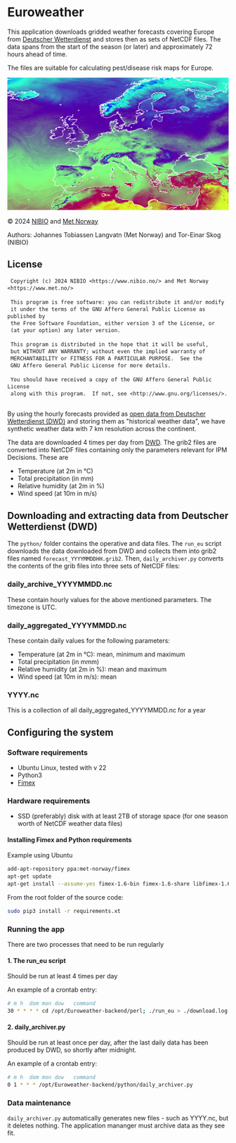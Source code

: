 # Euroweather

This application downloads gridded weather forecasts covering Europe from [Deutscher Wetterdienst](https://www.dwd.de/) and stores then as sets of NetCDF files. The data spans from the start of the season (or later) and approximately 72 hours ahead of time. 

The files are suitable for calculating pest/disease risk maps for Europe.


![Example temperature map showing the covered area](./map.png "Example temperature map showing the covered area")

&copy; 2024 [NIBIO](https://nibio.no/en) and [Met Norway](https://www.met.no/en)

Authors: Johannes Tobiassen Langvatn (Met Norway) and Tor-Einar Skog (NIBIO)

## License
```
 Copyright (c) 2024 NIBIO <https://www.nibio.no/> and Met Norway <https://www.met.no/>
 
 This program is free software: you can redistribute it and/or modify
 it under the terms of the GNU Affero General Public License as published by
 the Free Software Foundation, either version 3 of the License, or
 (at your option) any later version.
 
 This program is distributed in the hope that it will be useful,
 but WITHOUT ANY WARRANTY; without even the implied warranty of
 MERCHANTABILITY or FITNESS FOR A PARTICULAR PURPOSE.  See the
 GNU Affero General Public License for more details.
 
 You should have received a copy of the GNU Affero General Public License
 along with this program.  If not, see <http://www.gnu.org/licenses/>.
 
```

By using the hourly forecasts provided as [open data from Deutscher Wetterdienst (DWD)](https://www.dwd.de/EN/ourservices/opendata/opendata.html) and storing them as "historical weather data", we have synthetic weather data with 7 km resolution across the continent. 

The data are downloaded 4 times per day from [DWD](http://opendata.dwd.de/weather/nwp/icon-eu/grib/). The grib2 files are converted into NetCDF files containing 
only the parameters relevant for IPM Decisions. These are 

* Temperature (at 2m in &deg;C)
* Total precipitation (in mm)
* Relative humidity (at 2m in %)
* Wind speed (at 10m in m/s)


## Downloading and extracting data from Deutscher Wetterdienst (DWD)
The `python/` folder contains the operative and data files. The `run_eu` script downloads the data downloaded from DWD and collects them into grib2 files named `forecast_YYYYMMDDHH.grib2`. Then, `daily_archiver.py` converts the contents of the grib files into three sets of NetCDF files:

### daily_archive_YYYYMMDD.nc
These contain hourly values for the above mentioned parameters. The timezone is UTC. 

### daily_aggregated_YYYYMMDD.nc
These contain daily values for the following parameters:

* Temperature (at 2m in &deg;C): mean, minimum and maximum
* Total precipitation (in mmm)
* Relative humidity (at 2m in %): mean and maximum
* Wind speed (at 10m in m/s): mean

### YYYY.nc
This is a collection of all daily_aggregated_YYYYMMDD.nc for a year




## Configuring the system
### Software requirements
* Ubuntu Linux, tested with v 22
* Python3
* [Fimex](https://github.com/metno/fimex)

### Hardware requirements
* SSD (preferably) disk with at least 2TB of storage space (for one season worth of NetCDF weather data files)


#### Installing Fimex and Python requirements
Example using Ubuntu

``` bash
add-apt-repository ppa:met-norway/fimex
apt-get update
apt-get install --assume-yes fimex-1.6-bin fimex-1.6-share libfimex-1.6-0 python3-pyfimex0-1.6
```

From the root folder of the source code:

``` bash
sudo pip3 install -r requirements.xt
```

### Running the app
There are two processes that need to be run regularly
#### 1. The run_eu script
Should be run at least 4 times per day

An example of a crontab entry:
```bash
# m h  dom mon dow   command
30 * * * * cd /opt/Euroweather-backend/perl; ./run_eu > ./download.log
```

#### 2. daily_archiver.py
Should be run at least once per day, after the last daily data has been produced by DWD, so shortly after midnight.

An example of a crontab entry:
```bash
# m h  dom mon dow   command
0 1 * * * /opt/Euroweather-backend/python/daily_archiver.py
```


### Data maintenance
`daily_archiver.py` automatically generates new files - such as YYYY.nc, but it deletes nothing. The application mananger must archive data as they see fit.
